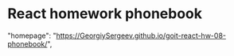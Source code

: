 # React homework phonebook

"homepage": "https://GeorgiySergeev.github.io/goit-react-hw-08-phonebook/",
